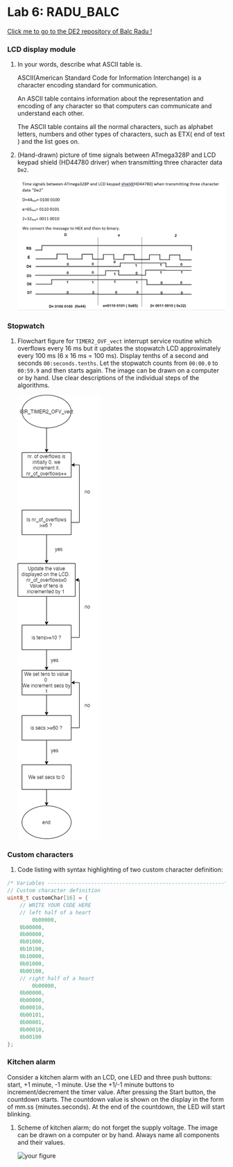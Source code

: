 # Lab 6: RADU_BALC


   [Click me to go to the DE2 repository of Balc Radu !](https://github.com/balc-radu/Digital-Electronics-2)


### LCD display module

1. In your words, describe what ASCII table is.
 
   ASCII(American Standard Code for Information Interchange) is a character encoding standard for communication. 

   An ASCII table contains information about the representation and encoding of any character so that computers can communicate and understand each other.
   
   The ASCII table contains all the normal characters, such as alphabet letters, numbers and other types of characters, such as ETX( end of text ) and the list goes on.

2. (Hand-drawn) picture of time signals between ATmega328P and LCD keypad shield (HD44780 driver) when transmitting three character data `De2`.

   ![your figure](BalcRadu_Laboratory6_Signals.png)


### Stopwatch

1. Flowchart figure for `TIMER2_OVF_vect` interrupt service routine which overflows every 16&nbsp;ms but it updates the stopwatch LCD approximately every 100&nbsp;ms (6 x 16&nbsp;ms = 100&nbsp;ms). Display tenths of a second and seconds `00:seconds.tenths`. Let the stopwatch counts from `00:00.0` to `00:59.9` and then starts again. The image can be drawn on a computer or by hand. Use clear descriptions of the individual steps of the algorithms.

   ![your figure](BalcRadu_Laboratory6_Flowchart.png)


### Custom characters

1. Code listing with syntax highlighting of two custom character definition:

```c
/* Variables ---------------------------------------------------------*/
// Custom character definition
uint8_t customChar[16] = {
    // WRITE YOUR CODE HERE
    // left half of a heart
        0b00000,
	0b00000,
	0b00000,
	0b01000,
	0b10100,
	0b10000,
	0b01000,
	0b00100,
    // right half of a heart
        0b00000,
	0b00000,
	0b00000,
	0b00010,
	0b00101,
	0b00001,
	0b00010,
	0b00100
};
```


### Kitchen alarm

Consider a kitchen alarm with an LCD, one LED and three push buttons: start, +1 minute, -1 minute. Use the +1/-1 minute buttons to increment/decrement the timer value. After pressing the Start button, the countdown starts. The countdown value is shown on the display in the form of mm.ss (minutes.seconds). At the end of the countdown, the LED will start blinking.

1. Scheme of kitchen alarm; do not forget the supply voltage. The image can be drawn on a computer or by hand. Always name all components and their values.

   ![your figure]()

